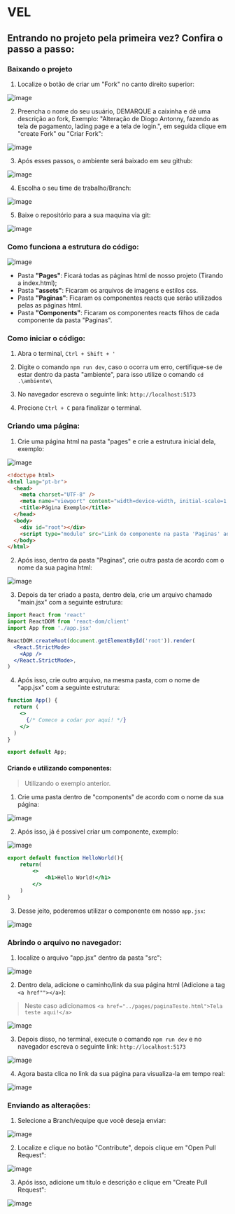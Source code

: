# VEL

## Entrando no projeto pela primeira vez? Confira o passo a passo:

### Baixando o projeto

1. Localize o botão de criar um "Fork" no canto direito superior:

![image](https://github.com/VisualEasyLog/VirtualEasyLog/assets/102389309/13466bc1-dbd6-44e1-bbc8-8c82c3dbfeef)

2. Preencha o nome do seu usuário, DEMARQUE a caixinha e dê uma descrição ao fork, Exemplo: "Alteração de Diogo Antonny, fazendo as tela de pagamento, lading page e a tela de login.", em seguida clique em "create Fork" ou "Criar Fork":

![image](https://github.com/VisualEasyLog/VirtualEasyLog/assets/102389309/80814711-7ba8-4ec0-9035-048c87e2ba86)

3. Após esses passos, o ambiente será baixado em seu github:

![image](https://github.com/VisualEasyLog/VirtualEasyLog/assets/102389309/ba5c7b79-eaad-45d6-992c-8881e345d62a)

4. Escolha o seu time de trabalho/Branch:

![image](https://github.com/VisualEasyLog/VirtualEasyLog/assets/102389309/42fded7c-ac48-4e33-8ce7-9928890172f9)

5. Baixe o repositório para a sua maquina via git:

![image](https://github.com/VisualEasyLog/VirtualEasyLog/assets/102389309/e3f3b84e-e58e-4c0f-8351-c379828b27e0)

### Como funciona a estrutura do código:

![image](https://github.com/VisualEasyLog/VirtualEasyLog/assets/102389309/d312f290-e2d4-405d-9f09-8f31fa3d31b7)

- Pasta **"Pages"**: Ficará todas as páginas html de nosso projeto (Tirando a index.html);
- Pasta **"assets"**: Ficaram os arquivos de imagens e estilos css.
- Pasta **"Paginas"**: Ficaram os componentes reacts que serão utilizados pelas as páginas html.
- Pasta **"Components"**: Ficaram os componentes reacts filhos de cada componente da pasta "Paginas".

### Como iniciar o código:

1. Abra o terminal, `Ctrl + Shift + '`

2. Digite o comando `npm run dev`, caso o ocorra um erro, certifique-se de estar dentro da pasta "ambiente", para isso utilize o comando `cd .\ambiente\`

3. No navegador escreva o seguinte link: `http://localhost:5173` 

4. Precione `Ctrl + C` para finalizar o terminal.

### Criando uma página:

1. Crie uma página html na pasta "pages" e crie a estrutura inicial dela, exemplo:

![image](https://github.com/VisualEasyLog/VirtualEasyLog/assets/102389309/54ed4560-e69e-4241-a776-1ded92a92bfd)

```html
<!doctype html>
<html lang="pt-br">
  <head>
    <meta charset="UTF-8" />
    <meta name="viewport" content="width=device-width, initial-scale=1.0" />
    <title>Página Exemplo</title>
  </head>
  <body>
    <div id="root"></div>
    <script type="module" src="Link do componente na pasta 'Paginas' aqui!"></script>
  </body>
</html>
```

2. Após isso, dentro da pasta "Paginas", crie outra pasta de acordo com o nome da sua pagina html:

![image](https://github.com/VisualEasyLog/VirtualEasyLog/assets/102389309/e325a486-366b-4c49-a82d-716072deb16c)

3. Depois da ter criado a pasta, dentro dela, crie um arquivo chamado "main.jsx" com a seguinte estrutura:

```jsx
import React from 'react'
import ReactDOM from 'react-dom/client'
import App from './app.jsx' 

ReactDOM.createRoot(document.getElementById('root')).render(
  <React.StrictMode>
    <App />
  </React.StrictMode>,
)
```

4. Após isso, crie outro arquivo, na mesma pasta, com o nome de "app.jsx" com a seguinte estrutura:

```jsx
function App() {
  return (
    <>
      {/* Comece a codar por aqui! */}
    </>
  )
}

export default App;
```

#### Criando e utilizando componentes:

> Utilizando o exemplo anterior.

1. Crie uma pasta dentro de "components" de acordo com o nome da sua página:

![image](https://github.com/VisualEasyLog/VirtualEasyLog/assets/102389309/78288577-d9a3-43d6-a16e-2c77de0f7330)

2. Após isso, já é possivel criar um componente, exemplo:

![image](https://github.com/VisualEasyLog/VirtualEasyLog/assets/102389309/05d53d58-648a-4b8e-b13a-ef25b952a94e)

```jsx
export default function HelloWorld(){
    return(
        <>
            <h1>Hello World!</h1>
        </>
    )
}
```

3. Desse jeito, poderemos utilizar o componente em nosso `app.jsx`:

![image](https://github.com/VisualEasyLog/VirtualEasyLog/assets/102389309/34a2d5dc-947b-4d2a-9c2f-a9a70bec2929)

### Abrindo o arquivo no navegador:

1. localize o arquivo "app.jsx" dentro da pasta "src":

![image](https://github.com/VisualEasyLog/VirtualEasyLog/assets/102389309/0f80bc23-1d88-4825-ba8f-9c15fe581105)


2. Dentro dela, adicione o caminho/link da sua página html (Adicione a tag `<a href""></a>`):

> Neste caso adicionamos `<a href="../pages/paginaTeste.html">Tela teste aqui!</a>`

![image](https://github.com/VisualEasyLog/VirtualEasyLog/assets/102389309/5151baf8-d27f-45a8-9106-cbb2f7a828e9)

3. Depois disso, no terminal, execute o comando `npm run dev` e no navegador escreva o seguinte link: `http://localhost:5173` 

![image](https://github.com/VisualEasyLog/VirtualEasyLog/assets/102389309/a2a91373-6513-4a1a-870c-a7cc5a301739)

4. Agora basta clica no link da sua página para visualiza-la em tempo real:

![image](https://github.com/VisualEasyLog/VirtualEasyLog/assets/102389309/9e2a4b9c-0c75-4186-8ba8-1ace8b7cc7ac)

### Enviando as alterações:

1. Selecione a Branch/equipe que você deseja enviar:

![image](https://github.com/VisualEasyLog/VirtualEasyLog/assets/102389309/e2a414d3-7bb2-420d-ac15-4fea09eeb958)

2. Localize e clique no botão "Contribute", depois clique em "Open Pull Request":

![image](https://github.com/VisualEasyLog/VirtualEasyLog/assets/102389309/aff332be-dd50-40e4-990e-030501a26f7f)

3. Após isso, adicione um título e descrição e clique em "Create Pull Request":

![image](https://github.com/VisualEasyLog/VirtualEasyLog/assets/102389309/d70617a6-4bac-480b-a61d-6828eb3a2e99)
